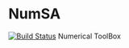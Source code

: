 # NumSA
[![Build Status](https://app.travis-ci.com/UZerbinati/NumSA.svg?token=WqqRrMWWMzSsvdtUewJD&branch=main)](https://app.travis-ci.com/UZerbinati/NumSA)
Numerical ToolBox

